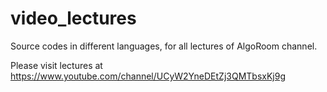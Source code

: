 # video_lectures
Source codes in different languages, for all lectures of AlgoRoom channel.

Please visit lectures at https://www.youtube.com/channel/UCyW2YneDEtZj3QMTbsxKj9g
